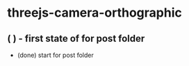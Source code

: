 # threejs-camera-orthographic

## (  ) - first state of for post folder
* (done) start for post folder
